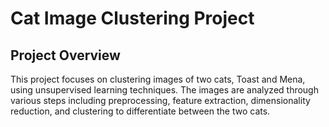 # Cat Image Clustering Project

## Project Overview

This project focuses on clustering images of two cats, Toast and Mena, using unsupervised learning techniques. The images are analyzed through various steps including preprocessing, feature extraction, dimensionality reduction, and clustering to differentiate between the two cats.
